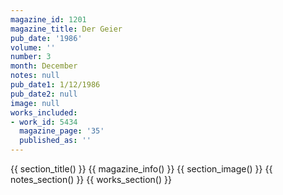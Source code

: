 ```yaml
---
magazine_id: 1201
magazine_title: Der Geier
pub_date: '1986'
volume: ''
number: 3
month: December
notes: null
pub_date1: 1/12/1986
pub_date2: null
image: null
works_included:
- work_id: 5434
  magazine_page: '35'
  published_as: ''
---
```


{{ section_title() }}
{{ magazine_info() }}
{{ section_image() }}
{{ notes_section() }}
{{ works_section() }}

